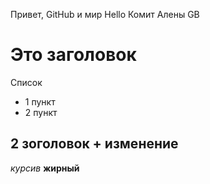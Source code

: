 Привет, GitHub и мир
Hello
Комит Алены GB
# Это заголовок
Список
* 1 пункт
* 2 пункт
## 2 зоголовок + изменение
*курсив*
**жирный**

